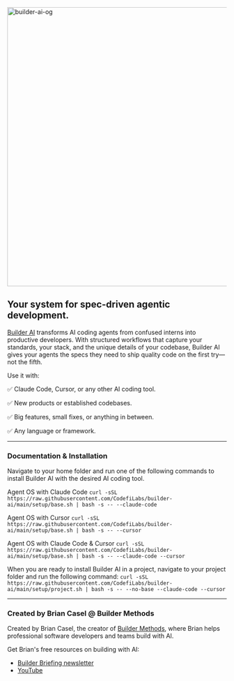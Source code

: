 <img width="1280" height="640" alt="builder-ai-og" src="https://github.com/user-attachments/assets/f70671a2-66e8-4c80-8998-d4318af55d10" />

## Your system for spec-driven agentic development.

[Builder AI](https://CodefiLabs.com/builder-ai) transforms AI coding agents from confused interns into productive developers. With structured workflows that capture your standards, your stack, and the unique details of your codebase, Builder AI gives your agents the specs they need to ship quality code on the first try—not the fifth.

Use it with:

✅ Claude Code, Cursor, or any other AI coding tool.

✅ New products or established codebases.

✅ Big features, small fixes, or anything in between.

✅ Any language or framework.

---

### Documentation & Installation

Navigate to your home folder and run one of the following commands to install Builder AI with the desired AI coding tool.

Agent OS with Claude Code
`curl -sSL https://raw.githubusercontent.com/CodefiLabs/builder-ai/main/setup/base.sh | bash -s -- --claude-code`

Agent OS with Cursor
`curl -sSL https://raw.githubusercontent.com/CodefiLabs/builder-ai/main/setup/base.sh | bash -s -- --cursor`

Agent OS with Claude Code & Cursor
`curl -sSL https://raw.githubusercontent.com/CodefiLabs/builder-ai/main/setup/base.sh | bash -s -- --claude-code --cursor`

When you are ready to install Builder AI in a project, navigate to your project folder and run the following command:
`curl -sSL https://raw.githubusercontent.com/CodefiLabs/builder-ai/main/setup/project.sh | bash -s -- --no-base --claude-code --cursor`

---

### Created by Brian Casel @ Builder Methods

Created by Brian Casel, the creator of [Builder Methods](https://CodefiLabs.com), where Brian helps professional software developers and teams build with AI.

Get Brian's free resources on building with AI:

- [Builder Briefing newsletter](https://CodefiLabs.com)
- [YouTube](https://youtube.com/@briancasel)
